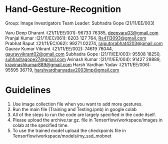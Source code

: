 # Hand-Gesture-Recognition
Group: Image Investigators
Team Leader: Subhadra Gope (21/11/EE/003)

Varu Deep Dharant :(21/11/EE/001): 96733 76385, deepvaru03@gmail.com
Pranjal Kumar :(21/11/EC/061): 6203 127 764, Rs4113093@gmail.com
Prabhat Raput :(21/11/EC/062): 99271 02274, rajputprabhat4203@gmail.com
Gaurav Kumar Vikrant :(21/11/EE/002): 74619 76044, gauravvikrant02@gmail.com
Subhadra Gope :(21/11/EE/003): 95508 18250, subhadragope27@gmail.com
Avinash Kumar :(21/11/EE/004): 91427 29889, kravinashkumar889@gmail.com
Harsh Vardhan Yadav :(21/11/EE/006): 95595 36719, harshvardhanyadav2003lmp@gmail.com

# Guidelines
1. Use image collection file when you want to add more gestures.
2. Run the main file (Training and Testing.ipnb) in google colab
3. All of the steps to run the code are largely specified in the code itself.
4. Please upload the archive.tar.gz. file in Tensorflow/workspace/images in colab at the specified time.
5. To use the trained model upload the checkpoints file in Tensorflow/workspace/models/my_ssd_mobnet
